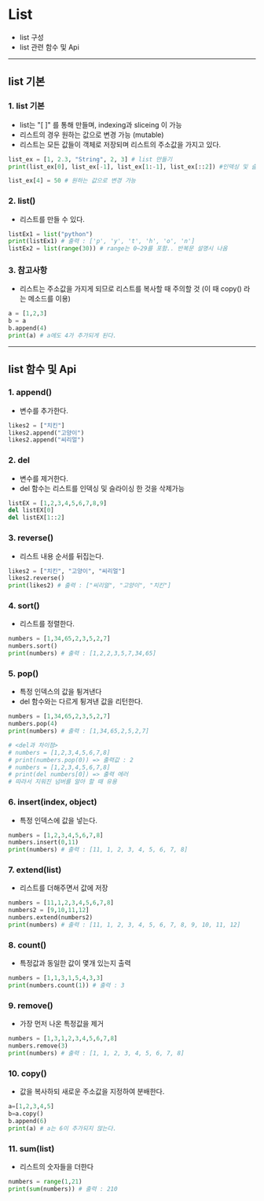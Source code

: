 # List
  - list 구성
  - list 관련 함수 및 Api

---

## list 기본
  ### 1. list 기본
  - list는 "[ ]" 를 통해 만들며, indexing과 sliceing 이 가능
  - 리스트의 경우 원하는 값으로 변경 가능 (mutable)
  - 리스트는 모든 값들이 객체로 저장되며 리스트의 주소값을 가지고 있다.

  ```Python
  list_ex = [1, 2.3, "String", 2, 3] # list 만들기
  print(list_ex[0], list_ex[-1], list_ex[1:-1], list_ex[::2]) #인덱싱 및 슬라이싱

  list_ex[4] = 50 # 원하는 값으로 변경 가능
  ```

  ### 2. list()
  - 리스트를 만들 수 있다.

  ```Python
  listEx1 = list("python")
  print(listEx1) # 출력 : ['p', 'y', 't', 'h', 'o', 'n']
  listEx2 = list(range(30)) # range는 0~29를 포함.. 반복문 설명시 나옴
  ```

  ### 3. 참고사항
  - 리스트는 주소값을 가지게 되므로 리스트를 복사할 때 주의할 것 (이 때 copy() 라는 메소드를 이용)

  ```Python
  a = [1,2,3]
  b = a
  b.append(4)
  print(a) # a에도 4가 추가되게 된다.
  ```

---

## list 함수 및 Api
  ### 1. append()
  - 변수를 추가한다.

  ```Python
  likes2 = ["치킨"]
  likes2.append("고양이")
  likes2.append("씨리얼")
  ```

  ### 2. del
  - 변수를 제거한다.
  - del 함수는 리스트를 인덱싱 및 슬라이싱 한 것을 삭제가능

  ```Python
  listEX = [1,2,3,4,5,6,7,8,9]
  del listEX[0]
  del listEX[1::2]
  ```

  ### 3. reverse()
  - 리스트 내용 순서를 뒤집는다.

  ```Python
  likes2 = ["치킨", "고양이", "씨리얼"]
  likes2.reverse()
  print(likes2) # 출력 : ["씨리얼", "고양이", "치킨"]
  ```

  ### 4. sort()
  - 리스트를 정렬한다.

  ```Python
  numbers = [1,34,65,2,3,5,2,7]
  numbers.sort()
  print(numbers) # 출력 : [1,2,2,3,5,7,34,65]
  ```

  ### 5. pop()
  - 특정 인덱스의 값을 튕겨낸다
  - del 함수와는 다르게 튕겨낸 값을 리턴한다.

  ```Python
  numbers = [1,34,65,2,3,5,2,7]
  numbers.pop(4)
  print(numbers) # 출력 : [1,34,65,2,5,2,7]

  # <del과 차이점>
  # numbers = [1,2,3,4,5,6,7,8]
  # print(numbers.pop(0)) => 출력값 : 2
  # numbers = [1,2,3,4,5,6,7,8]
  # print(del numbers[0]) => 출력 에러
  # 따라서 지워진 넘버를 알아 할 때 유용
  ```

  ### 6. insert(index, object)
  - 특정 인덱스에 값을 넣는다.

  ```Python
  numbers = [1,2,3,4,5,6,7,8]
  numbers.insert(0,11)
  print(numbers) # 출력 : [11, 1, 2, 3, 4, 5, 6, 7, 8]
  ```

  ### 7. extend(list)
  - 리스트를 더해주면서 값에 저장

  ```Python
  numbers = [11,1,2,3,4,5,6,7,8]
  numbers2 = [9,10,11,12]
  numbers.extend(numbers2)
  print(numbers) # 출력 : [11, 1, 2, 3, 4, 5, 6, 7, 8, 9, 10, 11, 12]
  ```

  ### 8. count()
  - 특정값과 동일한 값이 몇개 있는지 출력

  ```Python
  numbers = [1,1,3,1,5,4,3,3]
  print(numbers.count(1)) # 출력 : 3
  ```  

  ### 9. remove()
  - 가장 먼저 나온 특정값을 제거

  ```Python
  numbers = [1,3,1,2,3,4,5,6,7,8]
  numbers.remove(3)
  print(numbers) # 출력 : [1, 1, 2, 3, 4, 5, 6, 7, 8]
  ```  

  ### 10. copy()
  - 값을 복사하되 새로운 주소값을 지정하여 분배한다.

  ```Python
  a=[1,2,3,4,5]
  b=a.copy()
  b.append(6)
  print(a) # a는 6이 추가되지 않는다.
  ```  

  ### 11. sum(list)
  - 리스트의 숫자들을 더한다

  ```Python
  numbers = range(1,21)
  print(sum(numbers)) # 출력 : 210
  ```
